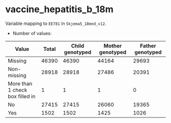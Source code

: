 # vaccine_hepatitis_b_18m
Variable mapping to `EE781` in `Skjema5_18mnd_v12`.
- Number of values:

| Value | Total | Child genotyped | Mother genotyped | Father genotyped |
| ----- | ----- | --------------- | ---------------- | ---------------- |
| Missing | 46390 | 46390 | 44164 | 29693 |
| Non-missing | 28918 | 28918 | 27486 | 20391 |
| More than 1 check box filled in | 1 | 1 | 1 |0 |
| No | 27415 | 27415 | 26060 |19365 |
| Yes | 1502 | 1502 | 1425 |1026 |



